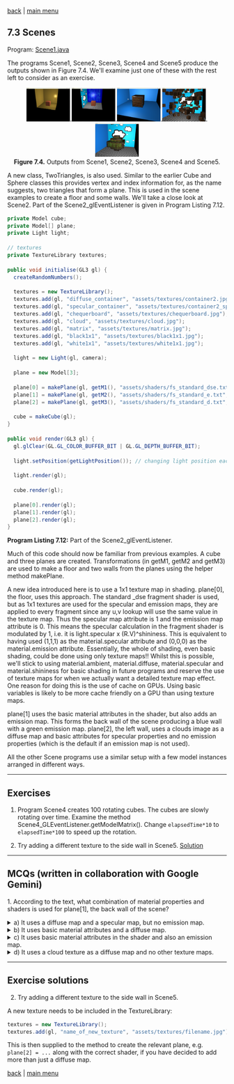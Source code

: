 [back](ch7.md) | [main menu](../README.md)
 
## 7.3 Scenes

Program: [Scene1.java](/ch7_classes/ch7_3_scene)

The programs Scene1, Scene2, Scene3, Scene4 and Scene5 produce the outputs shown in Figure 7.4. We'll examine just one of these with the rest left to consider as an exercise.

<p align="center">
  <img src="ch7_img/ch7_3_scene1.png" alt="output from ch7_3_scene1" width="100">.<img src="ch7_img/ch7_3_scene2.png" alt="output from ch7_3_scene2" width="100">.<img src="ch7_img/ch7_3_scene3.png" alt="output from ch7_3_scene3" width="100">.<img src="ch7_img/ch7_3_scene4.png" alt="output from ch7_3_scene4" width="100">.<img src="ch7_img/ch7_3_scene5.png" alt="output from ch7_3_scene5" width="100"><br>
  <strong>Figure 7.4.</strong> Outputs from Scene1, Scene2, Scene3, Scene4 and Scene5.
</p>

A new class, TwoTriangles, is also used. Similar to the earlier Cube and Sphere classes this provides vertex and index information for, as the name suggests, two triangles that form a plane. This is used in the scene examples to create a floor and some walls. We'll take a close look at Scene2. Part of the Scene2_glEventListener is given in Program Listing 7.12.

```java
private Model cube;
private Model[] plane;
private Light light;

// textures
private TextureLibrary textures;

public void initialise(GL3 gl) {
  createRandomNumbers();

  textures = new TextureLibrary();
  textures.add(gl, "diffuse_container", "assets/textures/container2.jpg");
  textures.add(gl, "specular_container", "assets/textures/container2_specular.jpg");
  textures.add(gl, "chequerboard", "assets/textures/chequerboard.jpg");
  textures.add(gl, "cloud", "assets/textures/cloud.jpg");
  textures.add(gl, "matrix", "assets/textures/matrix.jpg");
  textures.add(gl, "black1x1", "assets/textures/black1x1.jpg");
  textures.add(gl, "white1x1", "assets/textures/white1x1.jpg");

  light = new Light(gl, camera);

  plane = new Model[3];

  plane[0] = makePlane(gl, getM1(), "assets/shaders/fs_standard_dse.txt", textures.get("chequerboard"), textures.get("white1x1"), textures.get("black1x1"));
  plane[1] = makePlane(gl, getM2(), "assets/shaders/fs_standard_e.txt", null, null, textures.get("matrix"));
  plane[2] = makePlane(gl, getM3(), "assets/shaders/fs_standard_d.txt", textures.get("cloud"), null, null);

  cube = makeCube(gl);
}

public void render(GL3 gl) {
  gl.glClear(GL.GL_COLOR_BUFFER_BIT | GL.GL_DEPTH_BUFFER_BIT);

  light.setPosition(getLightPosition()); // changing light position each frame

  light.render(gl);

  cube.render(gl);

  plane[0].render(gl);
  plane[1].render(gl);
  plane[2].render(gl);
}
```

**Program Listing 7.12:** Part of the Scene2_glEventListener.

Much of this code should now be familiar from previous examples. A cube and three planes are created. Transformations (in getM1, getM2 and getM3) are used to make a floor and two walls from the planes using the helper method makePlane. 

A new idea introduced here is to use a 1x1 texture map in shading. plane[0], the floor, uses this approach. The standard _dse fragment shader is used, but as 1x1 textures are used for the specular and emission maps, they are applied to every fragment since any u,v lookup will use the same value in the texture map. Thus the specular map attribute is 1 and the emission map attribute is 0. This means the specular calculation in the fragment shader is modulated by 1, i.e. it is light.specular x (R.V)^shininess. This is equivalent to having used (1,1,1) as the material.specular attribute and (0,0,0) as the material.emission attribute. Essentially, the whole of shading, even basic shading, could be done using only texture maps!! Whilst this is possible, we'll stick to using material.ambient, material.diffuse, material.specular and material.shininess for basic shading in future programs and reserve the use of texture maps for when we actually want a detailed texture map effect. One reason for doing this is the use of cache on GPUs. Using basic variables is likely to be more cache friendly on a GPU than using texture maps.

plane[1] uses the basic material attributes in the shader, but also adds an emission map. This forms the back wall of the scene producing a blue wall with a green emission map. plane[2], the left wall, uses a clouds image as a diffuse map and basic attributes for specular properties and no emission properties (which is the default if an emission map is not used).

All the other Scene programs use a similar setup with a few model instances arranged in different ways.

---

## Exercises

1. Program Scene4 creates 100 rotating cubes. The cubes are slowly rotating over time. Examine the method Scene4_GLEventListener.getModelMatrix(). Change `elapsedTime*10` to `elapsedTime*100` to speed up the rotation.

2. Try adding a different texture to the side wall in Scene5. [Solution](#exercise-solutions)

---

## MCQs (written in collaboration with Google Gemini)

<p>1. According to the text, what combination of material properties and shaders is used for plane[1], the back wall of the scene?</p>
<details>
<summary>a) It uses a diffuse map and a specular map, but no emission map.</summary>
<p><b>Incorrect.</b> The text states that plane[1] uses the fs_standard_e.txt shader, which, as the _e indicates, uses an emission map. The null values for the diffuse and specular maps in the function call confirm that they are not used.</p>
</details>
<details>
<summary>b) It uses basic material attributes and a diffuse map.</summary>
<p><b>Incorrect.</b> While plane[1] uses basic material attributes, the function call passes null for the diffuse map. The fs_standard_e.txt shader is used, which indicates an emission map is present.</p>
</details>
<details>
<summary>c) It uses basic material attributes in the shader and also an emission map.</summary>
<p><b>Correct.</b> The text states that plane[1] "uses the basic material attributes in the shader, but also adds an emission map. This forms the back wall of the scene producing a blue wall with a green emission map combined into the final result."</p>
</details>
<details>
<summary>d) It uses a cloud texture as a diffuse map and no other texture maps.</summary>
<p><b>Incorrect.</b> The cloud texture is used for plane[2], not plane[1]. plane[1] uses the matrix texture as its emission map.</p>
</details>

---

## Exercise solutions

2. Try adding a different texture to the side wall in Scene5.

A new texture needs to be included in the TextureLibrary:

```java
textures = new TextureLibrary();
textures.add(gl, "name_of_new_texture", "assets/textures/filename.jpg");
```

This is then supplied to the method to create the relevant plane, e.g. `plane[2] = ...` along with the correct shader, if you have decided to add more than just a diffuse map.

[back](ch7.md) | [main menu](../README.md)